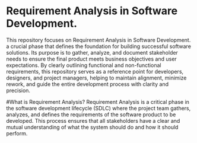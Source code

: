 # Requirement Analysis in Software Development.
This repository focuses on Requirement Analysis in Software Development. 
a crucial phase that defines the foundation for building successful software solutions.
Its purpose is to gather, analyze, and document stakeholder needs to ensure the final
product meets business objectives and user expectations. By clearly outlining functional
and non-functional requirements, this repository serves as a reference point for developers,
designers, and project managers, helping to maintain alignment, minimize rework,
and guide the entire development process with clarity and precision.

#What is Requirement Analysis?
Requirement Analysis is a critical phase in the software development lifecycle (SDLC) where 
the project team gathers, analyzes, and defines the requirements of the software product to be developed.
This process ensures that all stakeholders have a clear and mutual understanding of what the system should 
do and how it should perform.
